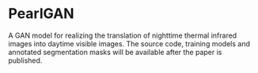 # PearlGAN
A GAN model for realizing the translation of nighttime thermal infrared images into daytime visible images. The source code, training models and annotated segmentation masks will be available after the paper is published.
